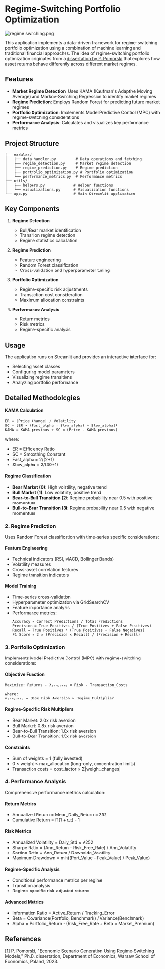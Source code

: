 
# Regime-Switching Portfolio Optimization
![regime switching.png]()

This application implements a data-driven framework for regime-switching portfolio optimization using a combination of machine learning and traditional financial approaches. The idea of regime-switching portfolio optimization originates from a [dissertation by P. Pomorski](https://www.nber.org/papers/w17703) that explores how asset returns behave differently across different market regimes.

## Features

- **Market Regime Detection**: Uses KAMA (Kaufman's Adaptive Moving Average) and Markov-Switching Regression to identify market regimes
- **Regime Prediction**: Employs Random Forest for predicting future market regimes
- **Portfolio Optimization**: Implements Model Predictive Control (MPC) with regime-switching considerations
- **Performance Analysis**: Calculates and visualizes key performance metrics

## Project Structure

```
├── modules/
│   ├── data_handler.py         # Data operations and fetching
│   ├── regime_detection.py     # Market regime detection
│   ├── regime_prediction.py    # Regime prediction
│   ├── portfolio_optimization.py # Portfolio optimization
│   └── performance_metrics.py  # Performance metrics
├── utils/
│   ├── helpers.py             # Helper functions
│   └── visualizations.py      # Visualization functions
└── app.py                     # Main Streamlit application
```

## Key Components

1. **Regime Detection**
   - Bull/Bear market identification
   - Transition regime detection
   - Regime statistics calculation

2. **Regime Prediction**
   - Feature engineering
   - Random Forest classification
   - Cross-validation and hyperparameter tuning

3. **Portfolio Optimization**
   - Regime-specific risk adjustments
   - Transaction cost consideration
   - Maximum allocation constraints

4. **Performance Analysis**
   - Return metrics
   - Risk metrics
   - Regime-specific analysis

## Usage

The application runs on Streamlit and provides an interactive interface for:
- Selecting asset classes
- Configuring model parameters
- Visualizing regime transitions
- Analyzing portfolio performance

## Detailed Methodologies

#### KAMA Calculation
```python
ER = |Price Change| / Volatility
SC = [ER × (Fast_alpha - Slow_alpha) + Slow_alpha]²
KAMA = KAMA_previous + SC × (Price - KAMA_previous)
```
where:
- ER = Efficiency Ratio
- SC = Smoothing Constant
- Fast_alpha = 2/(2+1)
- Slow_alpha = 2/(30+1)

#### Regime Classification
- **Bear Market (0)**: High volatility, negative trend
- **Bull Market (1)**: Low volatility, positive trend
- **Bear-to-Bull Transition (2)**: Regime probability near 0.5 with positive momentum
- **Bull-to-Bear Transition (3)**: Regime probability near 0.5 with negative momentum

### 2. Regime Prediction
Uses Random Forest classification with time-series specific considerations:

#### Feature Engineering
- Technical indicators (RSI, MACD, Bollinger Bands)
- Volatility measures
- Cross-asset correlation features
- Regime transition indicators

#### Model Training
- Time-series cross-validation
- Hyperparameter optimization via GridSearchCV
- Feature importance analysis
- Performance metrics:
  ```
  Accuracy = Correct Predictions / Total Predictions
  Precision = True Positives / (True Positives + False Positives)
  Recall = True Positives / (True Positives + False Negatives)
  F1 Score = 2 × (Precision × Recall) / (Precision + Recall)
  ```

### 3. Portfolio Optimization
Implements Model Predictive Control (MPC) with regime-switching considerations:

#### Objective Function
```
Maximize: Returns - λ₍ᵣₑᵧᵢₘₑ₎ × Risk - Transaction_Costs

where:
λ₍ᵣₑᵧᵢₘₑ₎ = Base_Risk_Aversion × Regime_Multiplier
```

#### Regime-Specific Risk Multipliers
- Bear Market: 2.0x risk aversion
- Bull Market: 0.8x risk aversion
- Bear-to-Bull Transition: 1.0x risk aversion
- Bull-to-Bear Transition: 1.5x risk aversion

#### Constraints
- Sum of weights = 1 (fully invested)
- 0 ≤ weight ≤ max_allocation (long-only, concentration limits)
- Transaction costs = cost_factor × Σ|weight_changes|

### 4. Performance Analysis
Comprehensive performance metrics calculation:

#### Return Metrics
- Annualized Return = Mean_Daily_Return × 252
- Cumulative Return = Π(1 + r_t) - 1

#### Risk Metrics
- Annualized Volatility = Daily_Std × √252
- Sharpe Ratio = (Ann_Return - Risk_Free_Rate) / Ann_Volatility
- Sortino Ratio = Ann_Return / Downside_Volatility
- Maximum Drawdown = min((Port_Value - Peak_Value) / Peak_Value)

#### Regime-Specific Analysis
- Conditional performance metrics per regime
- Transition analysis
- Regime-specific risk-adjusted returns

#### Advanced Metrics
- Information Ratio = Active_Return / Tracking_Error
- Beta = Covariance(Portfolio, Benchmark) / Variance(Benchmark)
- Alpha = Portfolio_Return - (Risk_Free_Rate + Beta × Market_Premium)

## References

[1] P. Pomorski, "Economic Scenario Generation Using Regime-Switching Models," Ph.D. dissertation, Department of Economics, Warsaw School of Economics, Poland, 2023.
